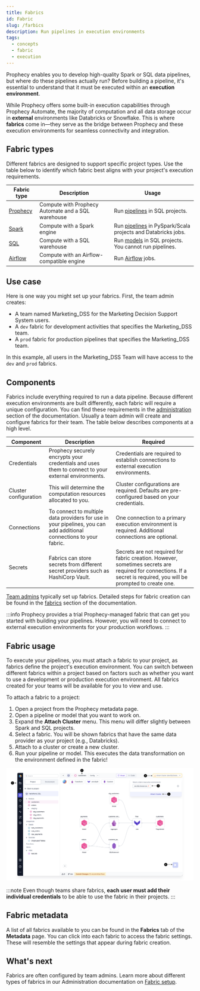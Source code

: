 ```yaml
---
title: Fabrics
id: Fabric
slug: /farbics
description: Run pipelines in execution environments
tags:
  - concepts
  - fabric
  - execution
---
```


Prophecy enables you to develop high-quality Spark or SQL data pipelines, but where do these pipelines actually run? Before building a pipeline, it's essential to understand that it must be executed within an **execution environment**.

While Prophecy offers some built-in execution capabilities through Prophecy Automate, the majority of computation and all data storage occur in **external** environments like Databricks or Snowflake. This is where **fabrics** come in—they serve as the bridge between Prophecy and these execution environments for seamless connectivity and integration.

## Fabric types

Different fabrics are designed to support specific project types. Use the table below to identify which fabric best aligns with your project's execution requirements.

| Fabric type                                            | Description                                        | Usage                                                                                             |
| ------------------------------------------------------ | -------------------------------------------------- | ------------------------------------------------------------------------------------------------- |
| [Prophecy](/administration/fabrics/prophecy-fabrics/)  | Compute with Prophecy Automate and a SQL warehouse | Run [pipelines](docs/analysts/development/pipelines/pipelines.md) in SQL projects.                |
| [Spark](/administration/fabrics/Spark-fabrics/Fabrics) | Compute with a Spark engine                        | Run [pipelines](docs/Spark/pipelines/pipelines.md) in PySpark/Scala projects and Databricks jobs. |
| [SQL](/administration/fabrics/sql-fabrics/Fabrics)     | Compute with a SQL warehouse                       | Run [models](docs/data-modeling/data-modeling.md) in SQL projects. You cannot run pipelines.      |
| [Airflow](/Orchestration/airflow/)                     | Compute with an Airflow-compatible engine          | Run [Airflow](docs/Orchestration/airflow/airflow.md) jobs.                                        |

## Use case

Here is one way you might set up your fabrics. First, the team admin creates:

- A team named Marketing_DSS for the Marketing Decision Support System users.
- A `dev` fabric for development activities that specifies the Marketing_DSS team.
- A `prod` fabric for production pipelines that specifies the Marketing_DSS team.

In this example, all users in the Marketing_DSS Team will have access to the `dev` and `prod` fabrics.

## Components

Fabrics include everything required to run a data pipeline. Because different execution environments are built differently, each fabric will require a unique configuration. You can find these requirements in the [administration](docs/administration/index.md) section of the documentation. Usually a team admin will create and configure fabrics for their team. The table below describes components at a high level.

| Component             | Description                                                                                                         | Required                                                                                                                                                            |
| --------------------- | ------------------------------------------------------------------------------------------------------------------- | ------------------------------------------------------------------------------------------------------------------------------------------------------------------- |
| Credentials           | Prophecy securely encrypts your credentials and uses them to connect to your external environments.                 | Credentials are required to establish connections to external execution environments.                                                                               |
| Cluster configuration | This will determine the computation resources allocated to you.                                                     | Cluster configurations are required. Defaults are pre-configured based on your credentials.                                                                         |
| Connections           | To connect to multiple data providers for use in your pipelines, you can add additional connections to your fabric. | One connection to a primary execution environment is required. Additional connections are optional.                                                                 |
| Secrets               | Fabrics can store secrets from different secret providers such as HashiCorp Vault.                                  | Secrets are not required for fabric creation. However, sometimes secrets are required for connections. If a secret is required, you will be prompted to create one. |

[Team admins](docs/administration/teams-users/teamuser.md) typically set up fabrics. Detailed steps for fabric creation can be found in the [fabrics](docs/administration/fabrics.md) section of the documentation.

:::info
Prophecy provides a trial Prophecy-managed fabric that can get you started with building your pipelines. However, you will need to connect to external execution environments for your production workflows.
:::

## Fabric usage

To execute your pipelines, you must attach a fabric to your project, as fabrics define the project's execution environment. You can switch between different fabrics within a project based on factors such as whether you want to use a development or production execution environment. All fabrics created for your teams will be available for you to view and use.

To attach a fabric to a project:

1. Open a project from the Prophecy metadata page.
1. Open a pipeline or model that you want to work on.
1. Expand the **Attach Cluster** menu. This menu will differ slightly between Spark and SQL projects.
1. Select a fabric. You will be shown fabrics that have the same data provider as your project (e.g., Databricks).
1. Attach to a cluster or create a new cluster.
1. Run your pipeline or model. This executes the data transformation on the environment defined in the fabric!

![AttachCluster](./img/DatabricksAttachCluster.png)

:::note
Even though teams share fabrics, **each user must add their individual credentials** to be able to use the fabric in their projects.
:::

## Fabric metadata

A list of all fabrics available to you can be found in the **Fabrics** tab of the **Metadata** page. You can click into each fabric to access the fabric settings. These will resemble the settings that appear during fabric creation.

## What's next

Fabrics are often configured by team admins. Learn more about different types of fabrics in our Administration documentation on [Fabric setup](/administration/fabrics).
